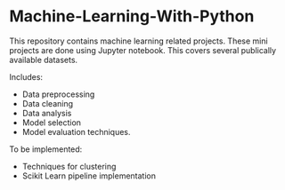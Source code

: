 # Machine-Learning-With-Python

This repository contains machine learning related projects. These mini projects are done using Jupyter notebook. This covers several publically available datasets. 

Includes:

* Data preprocessing
* Data cleaning
* Data analysis
* Model selection
* Model evaluation techniques.

To be implemented:
* Techniques for clustering
* Scikit Learn pipeline implementation
